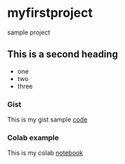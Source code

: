 # myfirstproject
sample project

## This is a second heading

* one
* two
* three

### Gist
This is my gist sample [code](https://gist.github.com/yared2022/182d492dd19fbbd77942ed18240c643a)

### Colab example
This is my colab [notebook](https://github.com/yared2022/myfirstproject/blob/main/SamplEx.ipynb)
